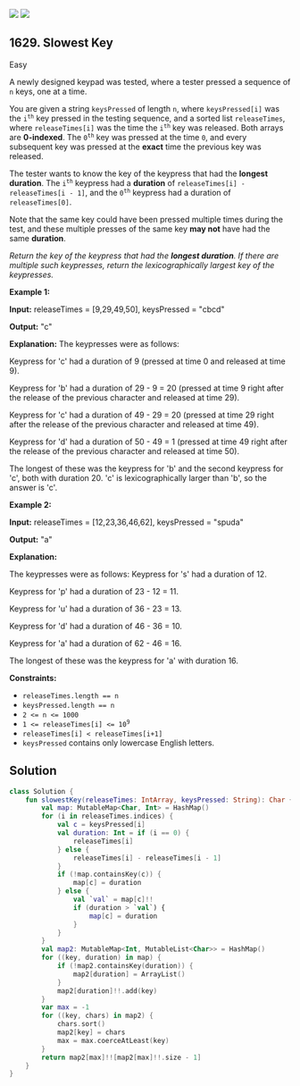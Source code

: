 [![](https://img.shields.io/github/stars/javadev/LeetCode-in-Kotlin?label=Stars&style=flat-square)](https://github.com/javadev/LeetCode-in-Kotlin)
[![](https://img.shields.io/github/forks/javadev/LeetCode-in-Kotlin?label=Fork%20me%20on%20GitHub%20&style=flat-square)](https://github.com/javadev/LeetCode-in-Kotlin/fork)

## 1629\. Slowest Key

Easy

A newly designed keypad was tested, where a tester pressed a sequence of `n` keys, one at a time.

You are given a string `keysPressed` of length `n`, where `keysPressed[i]` was the <code>i<sup>th</sup></code> key pressed in the testing sequence, and a sorted list `releaseTimes`, where `releaseTimes[i]` was the time the <code>i<sup>th</sup></code> key was released. Both arrays are **0-indexed**. The <code>0<sup>th</sup></code> key was pressed at the time `0`, and every subsequent key was pressed at the **exact** time the previous key was released.

The tester wants to know the key of the keypress that had the **longest duration**. The <code>i<sup>th</sup></code> keypress had a **duration** of `releaseTimes[i] - releaseTimes[i - 1]`, and the <code>0<sup>th</sup></code> keypress had a duration of `releaseTimes[0]`.

Note that the same key could have been pressed multiple times during the test, and these multiple presses of the same key **may not** have had the same **duration**.

_Return the key of the keypress that had the **longest duration**. If there are multiple such keypresses, return the lexicographically largest key of the keypresses._

**Example 1:**

**Input:** releaseTimes = [9,29,49,50], keysPressed = "cbcd"

**Output:** "c"

**Explanation:** The keypresses were as follows: 

Keypress for 'c' had a duration of 9 (pressed at time 0 and released at time 9). 

Keypress for 'b' had a duration of 29 - 9 = 20 (pressed at time 9 right after the release of the previous character and released at time 29). 

Keypress for 'c' had a duration of 49 - 29 = 20 (pressed at time 29 right after the release of the previous character and released at time 49). 

Keypress for 'd' had a duration of 50 - 49 = 1 (pressed at time 49 right after the release of the previous character and released at time 50). 

The longest of these was the keypress for 'b' and the second keypress for 'c', both with duration 20. 'c' is lexicographically larger than 'b', so the answer is 'c'.

**Example 2:**

**Input:** releaseTimes = [12,23,36,46,62], keysPressed = "spuda"

**Output:** "a"

**Explanation:** 

The keypresses were as follows: Keypress for 's' had a duration of 12. 

Keypress for 'p' had a duration of 23 - 12 = 11.

Keypress for 'u' had a duration of 36 - 23 = 13. 

Keypress for 'd' had a duration of 46 - 36 = 10.

Keypress for 'a' had a duration of 62 - 46 = 16. 

The longest of these was the keypress for 'a' with duration 16.

**Constraints:**

*   `releaseTimes.length == n`
*   `keysPressed.length == n`
*   `2 <= n <= 1000`
*   <code>1 <= releaseTimes[i] <= 10<sup>9</sup></code>
*   `releaseTimes[i] < releaseTimes[i+1]`
*   `keysPressed` contains only lowercase English letters.

## Solution

```kotlin
class Solution {
    fun slowestKey(releaseTimes: IntArray, keysPressed: String): Char {
        val map: MutableMap<Char, Int> = HashMap()
        for (i in releaseTimes.indices) {
            val c = keysPressed[i]
            val duration: Int = if (i == 0) {
                releaseTimes[i]
            } else {
                releaseTimes[i] - releaseTimes[i - 1]
            }
            if (!map.containsKey(c)) {
                map[c] = duration
            } else {
                val `val` = map[c]!!
                if (duration > `val`) {
                    map[c] = duration
                }
            }
        }
        val map2: MutableMap<Int, MutableList<Char>> = HashMap()
        for ((key, duration) in map) {
            if (!map2.containsKey(duration)) {
                map2[duration] = ArrayList()
            }
            map2[duration]!!.add(key)
        }
        var max = -1
        for ((key, chars) in map2) {
            chars.sort()
            map2[key] = chars
            max = max.coerceAtLeast(key)
        }
        return map2[max]!![map2[max]!!.size - 1]
    }
}
```